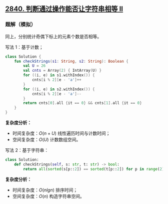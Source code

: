 ## [2840. 判断通过操作能否让字符串相等 II](https://leetcode.cn/problems/check-if-strings-can-be-made-equal-with-operations-ii/description/)

### 题解（模拟）

同上，分别统计奇偶下标上的元素个数是否相等。

写法 1：基于计数；

```kotlin
class Solution {
    fun checkStrings(s1: String, s2: String): Boolean {
        val U = 26
        val cnts = Array(2) { IntArray(U) }
        for ((i, e) in s1.withIndex()) {
            cnts[i % 2][e - 'a']++
        }
        for ((i, e) in s2.withIndex()) {
            cnts[i % 2][e - 'a']--
        }
        return cnts[0].all {it == 0} && cnts[1].all {it == 0}
    }
}
```

**复杂度分析：**

- 时间复杂度：$O(n + U)$ 线性遍历时间与计数时间；
- 空间复杂度：$O(U)$ 计数数组空间。

写法 2：基于字符串：

```python
class Solution:
    def checkStrings(self, s: str, t: str) -> bool:
        return all(sorted(s[p::2]) == sorted(t[p::2]) for p in range(2))
```

**复杂度分析：**

- 时间复杂度：$O(nlgn)$ 排序时间；
- 空间复杂度：$O(n)$ 构造字符串空间。
